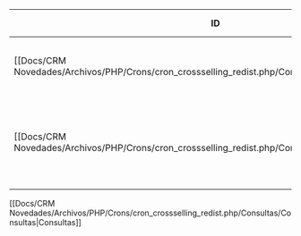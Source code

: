 | ID<br>                                                                                        | Tipo   | Archivo Origen                                                                                                     | Modulo Funcional                  | Base de Datos    | Tablas Afectadas            | Joins | Objetivo                                                           | Impacto   | Observacion |
| --------------------------------------------------------------------------------------------- | ------ | ------------------------------------------------------------------------------------------------------------------ | --------------------------------- | ---------------- | --------------------------- | ----- | ------------------------------------------------------------------ | --------- | ----------- |
| [[Docs/CRM Novedades/Archivos/PHP/Crons/cron_crossselling_redist.php/Consultas/INSERT/Q001\|Q001]] | INSERT | [[Docs/CRM Novedades/Archivos/PHP/Crons/cron_crossselling_redist.php/Consultas/Consultas\|cron_crosselling_redist.php]] | Reasignación de operación         | gyssrl_novedades | sw_operaciones              | -     | Crea nueva operación asignada a vendedor activo                    | Escritura |             |
| [[Docs/CRM Novedades/Archivos/PHP/Crons/cron_crossselling_redist.php/Consultas/INSERT/Q002\|Q002]] | INSERT | [[Docs/CRM Novedades/Archivos/PHP/Crons/cron_crossselling_redist.php/Consultas/Consultas\|cron_crosselling_redist.php]] | Observación sobre operación nueva | gyssrl_novedades | sw_operacionesObservaciones | -     | Agrega comentario de trazabilidad con nombre del vendedor anterior | Escritura |             |

[[Docs/CRM Novedades/Archivos/PHP/Crons/cron_crossselling_redist.php/Consultas/Consultas|Consultas]]